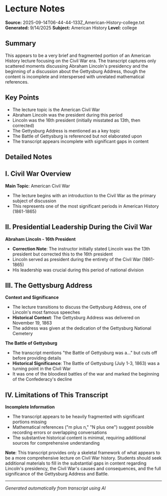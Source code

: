 # Lecture Notes

**Source:** 2025-09-14T06-44-44-133Z_American-History-college.txt  
**Generated:** 9/14/2025
**Subject:** American History
**Level:** college

## Summary

This appears to be a very brief and fragmented portion of an American History lecture focusing on the Civil War era. The transcript captures only scattered moments discussing Abraham Lincoln's presidency and the beginning of a discussion about the Gettysburg Address, though the content is incomplete and interspersed with unrelated mathematical references.

## Key Points

- The lecture topic is the American Civil War
- Abraham Lincoln was the president during this period
- Lincoln was the 16th president (initially misstated as 13th, then corrected)
- The Gettysburg Address is mentioned as a key topic
- The Battle of Gettysburg is referenced but not elaborated upon
- The transcript appears incomplete with significant gaps in content

## Detailed Notes

## I. Civil War Overview
**Main Topic**: American Civil War
- The lecture begins with an introduction to the Civil War as the primary subject of discussion
- This represents one of the most significant periods in American History (1861-1865)

## II. Presidential Leadership During the Civil War
**Abraham Lincoln - 16th President**
- **Correction Note**: The instructor initially stated Lincoln was the 13th president but corrected this to the 16th president
- Lincoln served as president during the entirety of the Civil War (1861-1865)
- His leadership was crucial during this period of national division

## III. The Gettysburg Address
**Context and Significance**
- The lecture transitions to discuss the Gettysburg Address, one of Lincoln's most famous speeches
- **Historical Context**: The Gettysburg Address was delivered on November 19, 1863
- The address was given at the dedication of the Gettysburg National Cemetery

**The Battle of Gettysburg**
- The transcript mentions "the Battle of Gettysburg was a..." but cuts off before providing details
- **Historical Significance**: The Battle of Gettysburg (July 1-3, 1863) was a turning point in the Civil War
- It was one of the bloodiest battles of the war and marked the beginning of the Confederacy's decline

## IV. Limitations of This Transcript
**Incomplete Information**
- The transcript appears to be heavily fragmented with significant portions missing
- Mathematical references ("m plus n," "N plus one") suggest possible recording errors or overlapping conversations
- The substantive historical content is minimal, requiring additional sources for comprehensive understanding

**Note**: This transcript provides only a skeletal framework of what appears to be a more comprehensive lecture on Civil War history. Students should seek additional materials to fill in the substantial gaps in content regarding Lincoln's presidency, the Civil War's causes and consequences, and the full significance of the Gettysburg Address and Battle.

---
*Generated automatically from transcript using AI*